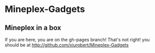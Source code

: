 Mineplex-Gadgets
==================
Mineplex in a box
------------------
If you are here, you are on the gh-pages branch!
That's not right!
you should be at http://github.com/xiurobert/Mineplex-Gadgets
